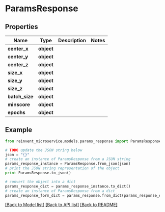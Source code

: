 # ParamsResponse


## Properties

Name | Type | Description | Notes
------------ | ------------- | ------------- | -------------
**center_x** | **object** |  | 
**center_y** | **object** |  | 
**center_z** | **object** |  | 
**size_x** | **object** |  | 
**size_y** | **object** |  | 
**size_z** | **object** |  | 
**batch_size** | **object** |  | 
**minscore** | **object** |  | 
**epochs** | **object** |  | 

## Example

```python
from reinvent_microservice.models.params_response import ParamsResponse

# TODO update the JSON string below
json = "{}"
# create an instance of ParamsResponse from a JSON string
params_response_instance = ParamsResponse.from_json(json)
# print the JSON string representation of the object
print ParamsResponse.to_json()

# convert the object into a dict
params_response_dict = params_response_instance.to_dict()
# create an instance of ParamsResponse from a dict
params_response_form_dict = params_response.from_dict(params_response_dict)
```
[[Back to Model list]](../README.md#documentation-for-models) [[Back to API list]](../README.md#documentation-for-api-endpoints) [[Back to README]](../README.md)



